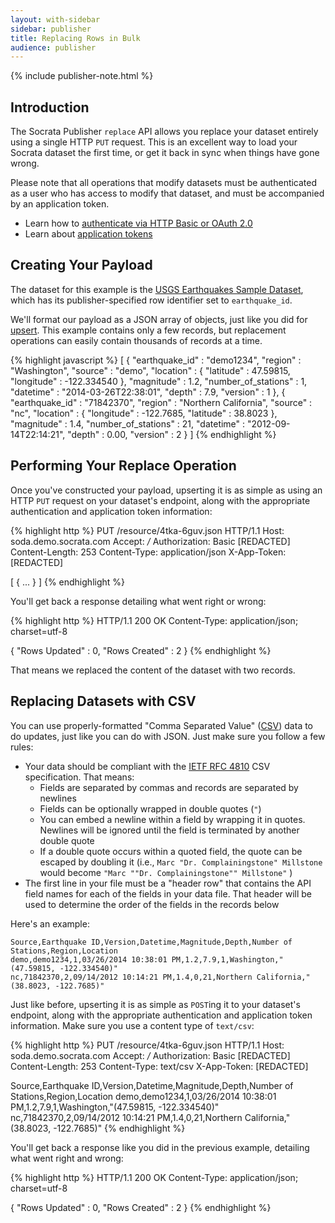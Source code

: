 ```yaml
---
layout: with-sidebar
sidebar: publisher
title: Replacing Rows in Bulk
audience: publisher
---
```


{% include publisher-note.html %}

## Introduction

The Socrata Publisher `replace` API allows you replace your dataset entirely using a single HTTP `PUT` request. This is an excellent way to load your Socrata dataset the first time, or get it back in sync when things have gone wrong.

Please note that all operations that modify datasets must be authenticated as a user who has access to modify that dataset, and must be accompanied by an application token.

<ul class="well">
  <li>Learn how to <a href="/docs/authentication.html">authenticate via HTTP Basic or OAuth 2.0</a></li>
  <li>Learn about <a href="/docs/app-tokens.html">application tokens</a></li>
</ul>

## Creating Your Payload

The dataset for this example is the [USGS Earthquakes Sample Dataset](https://soda.demo.socrata.com/dataset/USGS-Earthquake-Reports/4tka-6guv), which has its publisher-specified row identifier set to `earthquake_id`.

We'll format our payload as a JSON array of objects, just like you did for [upsert](/publishers/upsert.html). This example contains only a few records, but replacement operations can easily contain thousands of records at a time.

{% highlight javascript %}
[ {
  "earthquake_id" : "demo1234",
  "region" : "Washington",
  "source" : "demo",
  "location" : {
    "latitude" : 47.59815, 
    "longitude" : -122.334540
  },
  "magnitude" : 1.2,
  "number_of_stations" : 1,
  "datetime" : "2014-03-26T22:38:01",
  "depth" : 7.9,
  "version" : 1
}, {
  "earthquake_id" : "71842370",
  "region" : "Northern California",
  "source" : "nc",
  "location" : {
    "longitude" : -122.7685,
    "latitude" : 38.8023
  },
  "magnitude" : 1.4,
  "number_of_stations" : 21,
  "datetime" : "2012-09-14T22:14:21",
  "depth" : 0.00,
  "version" : 2
} ]
{% endhighlight %}

## Performing Your Replace Operation

Once you've constructed your payload, upserting it is as simple as using an HTTP `PUT` request on your dataset's endpoint, along with the appropriate authentication and application token information:

{% highlight http %}
PUT /resource/4tka-6guv.json HTTP/1.1
Host: soda.demo.socrata.com
Accept: */*
Authorization: Basic [REDACTED]
Content-Length: 253
Content-Type: application/json
X-App-Token: [REDACTED]

[ {
  ...
} ]
{% endhighlight %}

You'll get back a response detailing what went right or wrong:

{% highlight http %}
HTTP/1.1 200 OK
Content-Type: application/json; charset=utf-8

{
  "Rows Updated" : 0,
  "Rows Created" : 2
}
{% endhighlight %}

That means we replaced the content of the dataset with two records.

## Replacing Datasets with CSV

You can use properly-formatted "Comma Separated Value" ([CSV](http://en.wikipedia.org/wiki/Comma-separated_values)) data to do updates, just like you can do with JSON. Just make sure you follow a few rules:

- Your data should be compliant with the [IETF RFC 4810](http://tools.ietf.org/html/rfc4180) CSV specification. That means:
  - Fields are separated by commas and records are separated by newlines
  - Fields can be optionally wrapped in double quotes (`"`)
  - You can embed a newline within a field by wrapping it in quotes. Newlines will be ignored until the field is terminated by another double quote
  - If a double quote occurs within a quoted field, the quote can be escaped by doubling it (i.e., `Marc "Dr. Complainingstone" Millstone` would become `"Marc ""Dr. Complainingstone"" Millstone"` )
- The first line in your file must be a "header row" that contains the API field names for each of the fields in your data file. That header will be used to determine the order of the fields in the records below

Here's an example:

    Source,Earthquake ID,Version,Datetime,Magnitude,Depth,Number of Stations,Region,Location
    demo,demo1234,1,03/26/2014 10:38:01 PM,1.2,7.9,1,Washington,"(47.59815, -122.334540)"
    nc,71842370,2,09/14/2012 10:14:21 PM,1.4,0,21,Northern California,"(38.8023, -122.7685)"

Just like before, upserting it is as simple as `POST`ing it to your dataset's endpoint, along with the appropriate authentication and application token information. Make sure you use a content type of `text/csv`:

{% highlight http %}
PUT /resource/4tka-6guv.json HTTP/1.1
Host: soda.demo.socrata.com
Accept: */*
Authorization: Basic [REDACTED]
Content-Length: 253
Content-Type: text/csv
X-App-Token: [REDACTED]

Source,Earthquake ID,Version,Datetime,Magnitude,Depth,Number of Stations,Region,Location
demo,demo1234,1,03/26/2014 10:38:01 PM,1.2,7.9,1,Washington,"(47.59815, -122.334540)"
nc,71842370,2,09/14/2012 10:14:21 PM,1.4,0,21,Northern California,"(38.8023, -122.7685)"
{% endhighlight %}

You'll get back a response like you did in the previous example, detailing what went right and wrong:

{% highlight http %}
HTTP/1.1 200 OK
Content-Type: application/json; charset=utf-8

{
  "Rows Updated" : 0,
  "Rows Created" : 2
}
{% endhighlight %}
